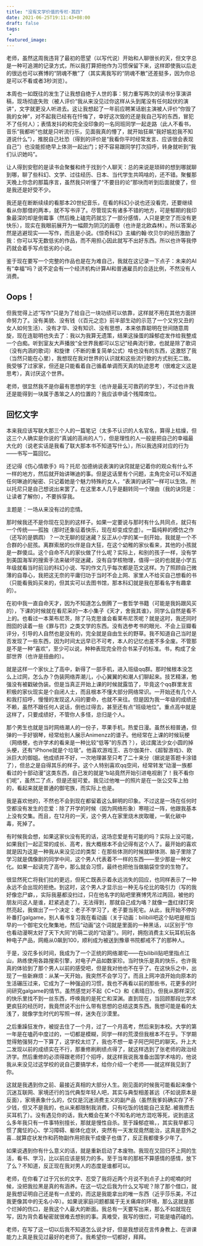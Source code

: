 ```yaml
---
title: "没有文学价值的专栏·其四"
date: 2021-06-25T19:11:43+08:00
draft: false
tags:
 - 
featured_image:
---
```

老师，虽然这周我违背了最初的愿望（以写代说）开始和人聊很长的天，但文字总是一种可追溯的记录方式，所以我打算把他作为习惯保留下来，这样即使我以后走的很远也可以赛博的“阴魂不散”了（其实离我写的“阴魂不散”还差挺多，因为你总是可以不看或者3秒浏览）。


本周也一如既往的发生了让我想自绝于人世的事：努力重写两次的读书分享演讲稿，现场彻底失败（被人评价“我从来没见过你这样从头到尾没有任何起伏的演讲”，文字就更没人听进去。这让我想起了一年前应聘某话剧主演被人评价“你毁了我的女神”，对不起我已经有在忏悔了，幸好这次毁的还是我自己写的东西，冒犯不了任何人）；表情发抖的和完全没印象的一名同班同学一起走路（此人不看书，音乐“我都听”也就是只听流行乐，见面我真的懵了，就开始狂飙“我好尴尬我不知道说什么”），推脱自己社恐（得到的评价是“我看你平时经常发言、应该很会表现自己”）也没能拒绝早上体测一起出门；好不容易跟同学打次招呼，转身就听到“我们认识她吗”。


让人得到安慰的是读书会聚餐和终于找到个人聊天：总的来说是琐碎的想到哪就聊到哪，聊了些科幻、文学、过往经历、日本、当代学生共鸣啥的，还不错。聚餐那天晚上你念的那篇序言，虽然我只听懂了“不要目的论”那块而听到后面就傻了，但是我还是好受不少。


我还是在断断续续的看那本20世纪音乐，在看的科幻小说也还没看完，还要继续看从你那借的两本，就不写书评了。尽管现实有诸多不错的地方，可是郁期的我印象最深的却是倒霉事（然后晚上磕完药就忘了一部分感情，人只是更空了而没有更快乐），现实在我眼前展开为一幅颇为阴沉的画卷（也许是北欧森林）。所以答案必然是逃避现实——写作，而且是小说。《惊奇科幻》主编约翰·坎贝尔的经历激励了我：你可以写无数低劣的作品，而不用担心因此就写不出好东西。所以也许等我停药就会着手写点低劣的小说。


鉴于现在要写一个完整的作品也是在为难自己，我就在这记录一下点子：未来的AI有“幸福”吗？说不定会有一个经济机构计算AI和普通雇员的合适比例，不然没有人消费。


## Oops！
但我觉得上述“写作”只是为了给自己一块功绩可以依靠，这样就不用在其他方面拼命努力了。没有美貌、没有钱（《百元之恋》前半部生动的示范了一个又穷又丑的女人如何生活）、没有才华、没有知识、没有思想，本来依靠聪明在世间随意周旋，现在连聪明也失去了：我以为我算无遗策，结果这操蛋的躁郁症发作给我整成一个白痴。听到室友大声播放“全世界我都可以忘记”经典流行歌，也就是除了歌词（没有内涵的歌词）和旋律（不断的重复简单公式）啥也没有的东西，这激怒了我（当然只能在心里），我想现在我对世界的认识就和这些流行歌的方式别无二致。我受够了过家家，但还是只能看着自己循着单调而天真的轨迹思考（很难定义这是思考），真讨厌这个世界。


老师，很显然我不是你最有思想的学生（也许是最无可救药的学生），不过也许我还是能得到一块属于愚笨之人的位置的？我应该申请个残障席位。
## 回忆文字
本来我应该写联大那三个人的一篇笔记（太多不认识的人名官名，算得上枯燥，但这三个人确实是你说的“真诚的高尚的人”），但是理性的人一般是把自己的幸福最大化的（说老实话是我看了联大那本书不知道写什么），所以我选择对应的行为——书写一篇回忆。


还记得《伤心情歌手》吗？托尼·加德纳说表演的诀窍就是记着你的观众有什么不一样的地方，然后就开始讲琳迪的事。但是这话里有个问题，主角完全可以不知道任何琳迪的秘密、只记着她是个魅力特殊的女人，“表演的诀窍”一样可以生效。所以托尼只是自己想说出来罢了。在这里本人几乎是翻转同一个理由（我的诀窍是：让读者了解你），不要拆穿我。


主题是：一场从来没有过的恋情。


那时候我还不是你现在见到的这样子。如果一定要说与那时有什么共同点，就只有一个传统——孤独（那时还象征着快乐，现在却变成空虚）。一篇纯粹的模仿之作（还写的是鹦鹉）？一次无聊的捉迷藏？反正从小学的某一刻开始，我就是一个不合群的小屁孩。离群索居的伙伴是自大狂，在这个幼稚的家伙看来，其他的小孩就是一群傻瓜。这个自命不凡的家伙做了什么呢？实际上，和别的孩子一样，没有学到美国海军的搜索手法来破坏捉迷藏，没有自学核物理，值得一说的也就是小学五年级就看当时前沿的科幻小说、写的作文几乎每次都是范文这样。为了照顾自己微薄的自尊心，我把这无奈的平庸归功于当时不会上网、家里人不给买自己想看的书（只能看我妈买来的，但其实可以去图书馆，那本科幻就是我在那看名字有趣拿的）。


在初中我一直自命天才，因为不知道怎么倒腾了一套哲学书籍（可能是我妈跟风买的），下课的时候就在看尼采的一本小集子《天才，舍我其谁》，同学么自然是看不上的。也看过一本莱布尼茨，除了马克思谁会看莱布尼茨呢？就是这时，我还同时囫囵的读着一些《罪与罚》之类文学的东西。没有选参考书的眼光、不会上豆瓣看评分，引导的人自然也是没有的，完全就是自由生长的野草。我不知道自己当时是否发现了一些东西，因为时间太远早已不可考，本人的记忆也差不多全废。不管那是不是一种“喜欢”，至少可以说，种种表现完全符合书呆子的标准。书，构成了全部世界（也许是扭曲的）。


就是这样一个家伙上了高中，新得了一部手机，进入班级qq群。那时候根本没怎么上过网，怎么办？伪装网络弄潮儿，小心翼翼的和潮人们聊起来。技艺精湛，勉强没有被戳破伪装。但是当真正开始上课的时候就露馅了，毕竟这个qq群里发言积极的家伙现实是个自闭人士，而且根本不懂大部分网络常识。一开始还有几个人和我打招呼，慢慢的发现这人闷的要命，也就不来往。但是因为我一年级的成绩还不赖，虽然不跟任何人说话，倒也过得去，甚至还有点“班级地位”。重点高中就是这样了，只要成绩好，不管你人多怪，总归是个人。


那个男生也就是当时网络潮人的一份子，苹果手机，热爱日漫。虽然长相普通，但弹的一手好钢琴，经常给别人展示Animenzz的谱子。他经常在上课的时候玩梗（网络梗，也许学术的看来是一种比较“低等”的东西？），说过魔法少女小圆的掉头梗，还有“iPhone就是个垃圾”。他喜欢游戏王、吉尔伽美什、《超智游戏》、欧派巨大的御姐。他成绩并不好，一次地理甚至只考了二十来分（据说是答题卡涂错了），但总之是自得其乐的样子。这个人特别喜欢qq空间，经常转发“动漫一族都看过的十部动漫”这类东西，自己发的就是“b站竟然开始引进电视剧了！我不看你们呢”，虽然二了点，但是还挺可爱。我见过他唯一的照片是在一张公交车上拍的，看起来就是普通的御宅族，而实际上也是。


我是喜欢他的，不然也不会到现在都留着这么鲜明的印象。不过这是一场在任何时空都没有发生的恋爱：除了开学的时候（因为网络形象）寒暄过一阵，他跟我基本上没有交集。而且，在12月的一天，这个男人在家里烧木炭取暖，一氧化碳中毒，死掉了。


有时候我会想，如果这家伙没有死的话，这场恋爱是有可能的吗？实际上没可能，如果我们一起正常的成长、高考，我大概根本不会记得有这个人了。最开始的喜欢就是因为这是一种我从来没见过的类型：在那些体测的时候就聊体测、脑子里除了学习就是偶像剧的同学中间，这个男人代表着不一样的东西——至少那是一种文化。如果一起读完了高中，那么就会习惯，最终也把他当做脑袋空空的生物了。


很显然死亡将我们拉的更远，但死亡既表示着永远消失的回应，也同样表示了一种永远不会出现的拒绝。到这时，这个男人才显示出一种无与伦比的吸引力（写的我好像恋尸癖，，实际我墓都没扫过，只在他名字的贴吧里赛博凭吊过两回，被他的朋友问这人是谁，赶紧逃走了）。无法得到，那就自己成为咯？就像一盏红绿灯突然亮起，我做出了一个决定：老子不学习了，老子要当死宅。从此，我开始不停的补番打galgame，别人看书复习我在看动画（关于动画：bilibili吧这个贴吧是相当早的一个御宅文化聚集地，然后“动画”这个词就是里面的一种黑话，以区别于“你也看动漫啊太好了天下大同”的萌二说的“动漫”）。同时，拥抱消费主义玩耳机玩各种电子产品，网瘾从0飙到100，顺利成为被送到豫章书院都戒不了的那种人。


于是，没花多长时间，我成为了一个正统的网络潮宅——在bilibili贴吧里指点江山，熟练使用各路搜索引擎，对电子产品如数家珍。当时快乐是真的快乐，也许我真的体验到了那个男人以前的感受吧，但是我对他也不在乎了。在这快乐之中，出现了一些新麻烦：从某一天开始，我突然不会学习了。而且上网冲浪开始向原本的生活碾压过来，它成为了一种强迫的习惯，我也不再看以前的那些书，花更多的时间研究galgame的情节。虽然感觉对不起《C+C》和《素晴日》，但我从那样深沉的快乐里找不到一丝东西，呼唤我的是死亡和深渊。直到现在，当回顾那段比学术更疯狂的经历时，我竟然说不出什么带有思想的总结这类东西。我想可能是看的太浅了，就像学生时代的写照一样，迷失在沙漠里。


之后重躁狂发作，被捉去住了一个月，过了一个月高考，然后来到本校。大学的第一年是在嗑药中度过的，一切都是模糊，同学一样的荒漠但我根本不在乎。下学期觉得勉强努力一下算了，这学校太烂了，我也不想一辈子阿巴阿巴的聊天。升上大二发现以前的成绩实在不行，那重修刷刷绩点得了，就这样选到了张老师的政治经济学。然后重修的必须得跟老师打个招呼，就这样我说我准备出国学术啥的，他说我从来没见过这学校的说自己要搞学术，给你介绍一个老师——就这样我见到了你。


这就是我遇到你之前、最接近真相的大部分人生。刚见面的时候我可能看起来像个沉迷互联网、家境还行的当代典型年轻人吧，其实与典型相差甚远（不如说原本是反面），家境表象什么的，仅仅是沉迷消费主义的副产品（虽然我爹妈确实存了不少钱，但又不是我的，也从来都限制我消费，只有吃饭的钱能自己支配..被我攒去买耳机了）。没有遇见你的话，我大概会在某个不知名的地方混吃等死，说到底这么多年我只有一件事特别擅长，那就是慢性自杀。至于躁郁症嘛，，其实我早都习惯了魔怔的心、学习障碍、躯体化症状，突然有一天发现竟然能治，这真是意外之喜...就算症状发作和药物副作用把我干成傻子也值了，反正我都傻多少年了。


如果说遇到你有什么意义的话，就是重新启动了本废物。我现在又回归不上网的生活，看书、学习，比以前应该是努力的多。至于当年的那桩不算感情的感情，放下了么？不知道，反正现在我对男人的态度是谁都可以。


老师，在你看了过于冗长的文字、忍受了我将近两个月说不到点子上的呢喃的时候，没把我拉黑是真的有涵养。在这一切之后我为什么又写呢？除了那个借口，就是我想证明自己还是有一点爱的，而这是我能拿出的唯一东西（近乎莎乐美，不过我更像其中的无名小卒）。如果说家庭问题都属于无关痛痒的环境，那么这就是那个烂掉的伤口，是我这个人最大的断面。我总有一天要写出来，那么不如就现在写，因为背负着秘密就很难去想别的事。真难受，我写的很烂，可能是嗑药磕的。


老师，在写了这一切以后我不知道怎么说才好，但是我想说在言传身教上、在讲课能力上真是我见过最好的老师了。我希望你一切都好，拜拜。